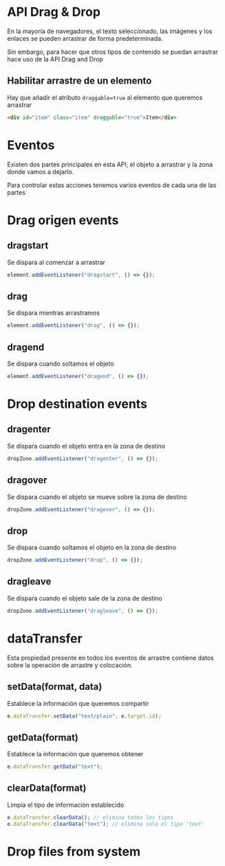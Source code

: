 # API Drag & Drop

En la mayoría de navegadores, el texto seleccionado, las imágenes y los enlaces se pueden arrastrar de forma predeterminada.

Sin embargo, para hacer que otros tipos de contenido se puedan arrastrar hace uso de la API Drag and Drop

## Habilitar arrastre de un elemento

Hay que añadir el atributo `draggable=true` al elemento que queremos arrastrar

```html
<div id="item" class="item" draggable="true">Item</div>
```

# Eventos

Existen dos partes principales en esta API, el objeto a arrastrar y la zona donde vamos a dejarlo.

Para controlar estas acciones tenemos varios eventos de cada una de las partes

# Drag origen events

## dragstart

Se dispara al comenzar a arrastrar

```js
element.addEventListener("dragstart", () => {});
```

## drag

Se dispara mientras arrastramos

```js
element.addEventListener("drag", () => {});
```

## dragend

Se dispara cuando soltamos el objeto

```js
element.addEventListener("dragend", () => {});
```

# Drop destination events

## dragenter

Se dispara cuando el objeto entra en la zona de destino

```js
dropZone.addEventListener("dragenter", () => {});
```

## dragover

Se dispara cuando el objeto se mueve sobre la zona de destino

```js
dropZone.addEventListener("dragover", () => {});
```

## drop

Se dispara cuando soltamos el objeto en la zona de destino

```js
dropZone.addEventListener("drop", () => {});
```

## dragleave

Se dispara cuando el objeto sale de la zona de destino

```js
dropZone.addEventListener("dragleave", () => {});
```

# dataTransfer

Esta propiedad presente en todos los eventos de arrastre contiene datos sobre la operación de arrastre y colocación.

## setData(format, data)

Establece la información que queremos compartir

```js
e.dataTransfer.setData("text/plain", e.target.id);
```

## getData(format)

Establece la información que queremos obtener

```js
e.dataTransfer.getData("text");
```

## clearData(format)

Limpia el tipo de información establecido

```js
e.dataTransfer.clearData(); // elimina todos los tipos
e.dataTransfer.clearData("text"); // elimina solo el tipo 'text'
```

# Drop files from system
